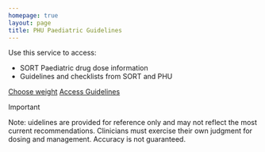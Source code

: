 ```yaml
---
homepage: true
layout: page
title: PHU Paediatric Guidelines
---
```

Use this service to access:

- SORT Paediatric drug dose information
- Guidelines and checklists from SORT and PHU

<p> 
<a href="/choose-weight" class="nhsuk-button"> Choose weight</a>
<a href="/guidelines-paeds" class="nhsuk-button"> Access Guidelines </a>
</p>

> [!IMPORTANT]
> Note: uidelines are provided for reference only and may not reflect the most current recommendations. Clinicians must exercise their own judgment for dosing and management. Accuracy is not guaranteed.
